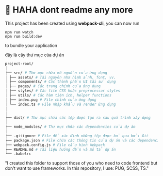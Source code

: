 # 🚀 HAHA dont readme any more

This project has been created using **webpack-cli**, you can now run

```
npm run watch
npm run build:dev
```

to bundle your application

đây là cây thư mục của dự án
```bash
project-root/
│
├── src/ # Thư mục chứa mã nguồn của ứng dụng
│ ├── assets/ # Tài nguyên như hình ảnh, font, vv.
│ ├── components/ # Các thành phần UI tái sử dụng
│ ├── pages/ # Các trang chính của ứng dụng
│ ├── styles/ # Các file CSS hoặc preprocessor styles
│ ├── utils/ # Các hàm tiện ích, helper functions
│ ├── index.pug # File chính của ứng dụng
│ └── index.ts # File nhập khẩu và render ứng dụng
│
│
├── dist/ # Thư mục chứa các tệp được tạo ra sau quá trình xây dựng
│
├── node_modules/ # Thư mục chứa các dependencies của dự án
│
├── .gitignore # File để xác định những tệp được bỏ qua bởi Git
├── package.json # File chứa các thông tin của dự án và các dependencies
├── webpack.config.js # File cấu hình Webpack
├── README.md # Tài liệu hướng dẫn và mô tả dự án
└── .babelrc
```
"I created this folder to support those of you who need to code frontend but don't want to use frameworks. In this repository, I use: PUG, SCSS, TS."

